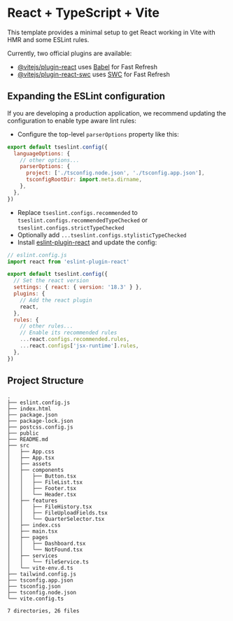 # React + TypeScript + Vite

This template provides a minimal setup to get React working in Vite with HMR and some ESLint rules.

Currently, two official plugins are available:

- [@vitejs/plugin-react](https://github.com/vitejs/vite-plugin-react/blob/main/packages/plugin-react/README.md) uses [Babel](https://babeljs.io/) for Fast Refresh
- [@vitejs/plugin-react-swc](https://github.com/vitejs/vite-plugin-react-swc) uses [SWC](https://swc.rs/) for Fast Refresh

## Expanding the ESLint configuration

If you are developing a production application, we recommend updating the configuration to enable type aware lint rules:

- Configure the top-level `parserOptions` property like this:

```js
export default tseslint.config({
  languageOptions: {
    // other options...
    parserOptions: {
      project: ['./tsconfig.node.json', './tsconfig.app.json'],
      tsconfigRootDir: import.meta.dirname,
    },
  },
})
```

- Replace `tseslint.configs.recommended` to `tseslint.configs.recommendedTypeChecked` or `tseslint.configs.strictTypeChecked`
- Optionally add `...tseslint.configs.stylisticTypeChecked`
- Install [eslint-plugin-react](https://github.com/jsx-eslint/eslint-plugin-react) and update the config:

```js
// eslint.config.js
import react from 'eslint-plugin-react'

export default tseslint.config({
  // Set the react version
  settings: { react: { version: '18.3' } },
  plugins: {
    // Add the react plugin
    react,
  },
  rules: {
    // other rules...
    // Enable its recommended rules
    ...react.configs.recommended.rules,
    ...react.configs['jsx-runtime'].rules,
  },
})
```

## Project Structure

```text
. 
├── eslint.config.js
├── index.html
├── package.json
├── package-lock.json
├── postcss.config.js
├── public
├── README.md
├── src
│   ├── App.css
│   ├── App.tsx
│   ├── assets
│   ├── components
│   │   ├── Button.tsx
│   │   ├── FileList.tsx
│   │   ├── Footer.tsx
│   │   └── Header.tsx
│   ├── features
│   │   ├── FileHistory.tsx
│   │   ├── FileUploadFields.tsx
│   │   └── QuarterSelector.tsx
│   ├── index.css
│   ├── main.tsx
│   ├── pages
│   │   ├── Dashboard.tsx
│   │   └── NotFound.tsx
│   ├── services
│   │   └── fileService.ts
│   └── vite-env.d.ts
├── tailwind.config.js
├── tsconfig.app.json
├── tsconfig.json
├── tsconfig.node.json
└── vite.config.ts

7 directories, 26 files
```